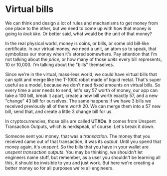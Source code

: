 # Virtual bills
We can think and design a lot of rules and mechanisms to get money from one place to the other, but we need to come up with how that money is going to *look like*. Or better said, what would be the unit of that money?

In the real physical world, money is coins, or bills, or some old bill-like certificate. In our virtual money, we need a unit, an atom so to speak, that symbolizes our money when it's stored somewhere. Pay attention that I'm not talking about the *price*, or how many of those *units* every bill represents, 10 or 10,000. I'm talking about the "bills" themselves.

Since we're in the virtual, mass-less world, we could have virtual bills that can split and merge like the T-1000 robot made of liquid metal. That's super useful as a model, because we don't need fixed amounts on virtual bills. So every time a user needs to send, let's say 57 worth of money, our app can take a 100 bill, break it apart, create a new bill worth exactly 57, and a new "change" 43 bill for ourselves. The same happens if we have 3 bills we received previously all of them worth 20. We can merge them into a 57 new bill, send that, and create a little 3 change bill for us. 

In cryptocurrencies, those bills are called **UTXOs**. It comes from Unspent Transaction Outputs, which is nerdspeak, of course. Let's break it down.

Someone sent you money, that was a *transaction*. The money that you received came out of that transaction, it was its *output*. Until you spend that money again, it's *unspent*. So the bills that you have in your wallet are *unspent transaction outputs*. You may be thinking, we shouldn't let engineers name stuff, but remember, as a user you shouldn't be learning all this, it should be invisible to you and just work. But here we're creating a better money so for all purposes we're all engineers.